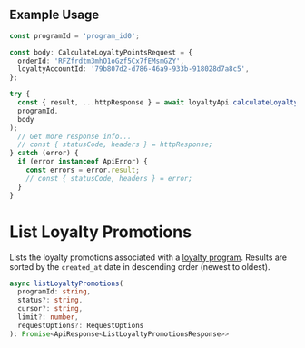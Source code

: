 ## Example Usage

```ts
const programId = 'program_id0';

const body: CalculateLoyaltyPointsRequest = {
  orderId: 'RFZfrdtm3mhO1oGzf5Cx7fEMsmGZY',
  loyaltyAccountId: '79b807d2-d786-46a9-933b-918028d7a8c5',
};

try {
  const { result, ...httpResponse } = await loyaltyApi.calculateLoyaltyPoints(
  programId,
  body
);
  // Get more response info...
  // const { statusCode, headers } = httpResponse;
} catch (error) {
  if (error instanceof ApiError) {
    const errors = error.result;
    // const { statusCode, headers } = error;
  }
}
```

# List Loyalty Promotions

Lists the loyalty promotions associated with a [loyalty program](../../doc/models/loyalty-program.md).
Results are sorted by the `created_at` date in descending order (newest to oldest).

```ts
async listLoyaltyPromotions(
  programId: string,
  status?: string,
  cursor?: string,
  limit?: number,
  requestOptions?: RequestOptions
): Promise<ApiResponse<ListLoyaltyPromotionsResponse>>
```
